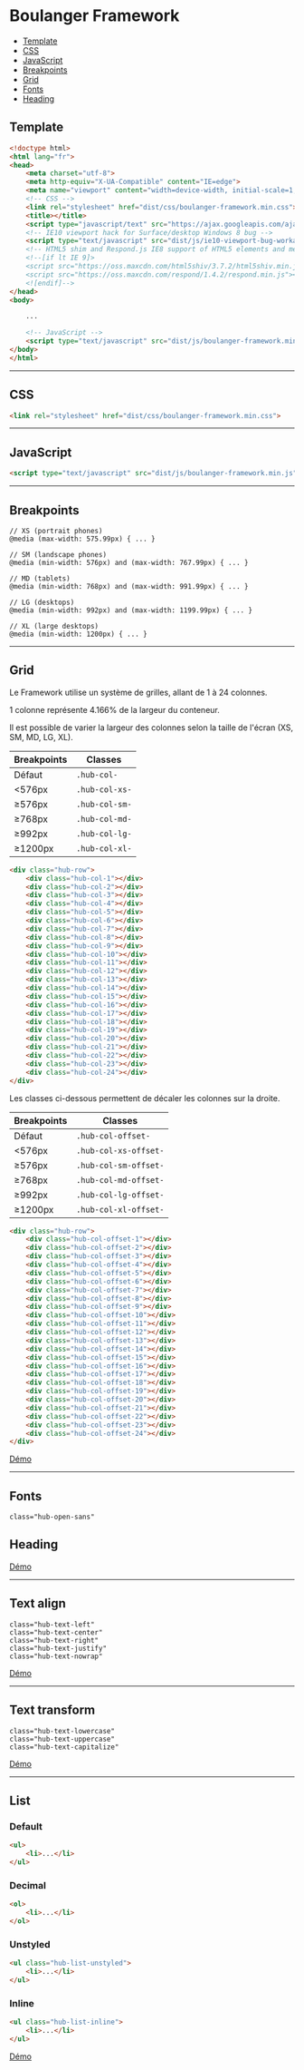 # Boulanger Framework
* [Template](#template)
* [CSS](#css)
* [JavaScript](#js)
* [Breakpoints](#breakpoints)
* [Grid](#grid)
* [Fonts](#fonts)
* [Heading](#heading)

## Template
```html
<!doctype html>
<html lang="fr">
<head>
	<meta charset="utf-8">
	<meta http-equiv="X-UA-Compatible" content="IE=edge">
	<meta name="viewport" content="width=device-width, initial-scale=1, shrink-to-fit=no">
	<!-- CSS -->
	<link rel="stylesheet" href="dist/css/boulanger-framework.min.css">
	<title></title>
	<script type="javascript/text" src="https://ajax.googleapis.com/ajax/libs/jquery/1.10.2/jquery.min.js"></script>
	<!-- IE10 viewport hack for Surface/desktop Windows 8 bug -->
	<script type="text/javascript" src="dist/js/ie10-viewport-bug-workaround.js"></script>
	<!-- HTML5 shim and Respond.js IE8 support of HTML5 elements and media queries -->
	<!--[if lt IE 9]>
	<script src="https://oss.maxcdn.com/html5shiv/3.7.2/html5shiv.min.js"></script>
	<script src="https://oss.maxcdn.com/respond/1.4.2/respond.min.js"></script>
	<![endif]-->
</head>
<body>

	...

	<!-- JavaScript -->
	<script type="text/javascript" src="dist/js/boulanger-framework.min.js"></script>
</body>
</html>
```

---

## CSS
```html
<link rel="stylesheet" href="dist/css/boulanger-framework.min.css">
```

---

## JavaScript
```html
<script type="text/javascript" src="dist/js/boulanger-framework.min.js"></script>
```

---

## Breakpoints
```
// XS (portrait phones)
@media (max-width: 575.99px) { ... }

// SM (landscape phones)
@media (min-width: 576px) and (max-width: 767.99px) { ... }

// MD (tablets)
@media (min-width: 768px) and (max-width: 991.99px) { ... }

// LG (desktops)
@media (min-width: 992px) and (max-width: 1199.99px) { ... }

// XL (large desktops)
@media (min-width: 1200px) { ... }
```

---

## Grid
Le Framework utilise un système de grilles, allant de 1 à 24 colonnes.

1 colonne représente 4.166% de la largeur du conteneur.

Il est possible de varier la largeur des colonnes selon la taille de l'écran (XS, SM, MD, LG, XL).

| Breakpoints | Classes        |
| ----------- | -------------- |
| Défaut      | `.hub-col-`    |
| <576px      | `.hub-col-xs-` |
| ≥576px      | `.hub-col-sm-` |
| ≥768px      | `.hub-col-md-` |
| ≥992px      | `.hub-col-lg-` |
| ≥1200px     | `.hub-col-xl-` |

```html
<div class="hub-row">
	<div class="hub-col-1"></div>
	<div class="hub-col-2"></div>
	<div class="hub-col-3"></div>
	<div class="hub-col-4"></div>
	<div class="hub-col-5"></div>
	<div class="hub-col-6"></div>
	<div class="hub-col-7"></div>
	<div class="hub-col-8"></div>
	<div class="hub-col-9"></div>
	<div class="hub-col-10"></div>
	<div class="hub-col-11"></div>
	<div class="hub-col-12"></div>
	<div class="hub-col-13"></div>
	<div class="hub-col-14"></div>
	<div class="hub-col-15"></div>
	<div class="hub-col-16"></div>
	<div class="hub-col-17"></div>
	<div class="hub-col-18"></div>
	<div class="hub-col-19"></div>
	<div class="hub-col-20"></div>
	<div class="hub-col-21"></div>
	<div class="hub-col-22"></div>
	<div class="hub-col-23"></div>
	<div class="hub-col-24"></div>
</div>
```

Les classes ci-dessous permettent de décaler les colonnes sur la droite.

| Breakpoints | Classes               |
| ----------- | --------------------- |
| Défaut      | `.hub-col-offset-`    |
| <576px      | `.hub-col-xs-offset-` |
| ≥576px      | `.hub-col-sm-offset-` |
| ≥768px      | `.hub-col-md-offset-` |
| ≥992px      | `.hub-col-lg-offset-` |
| ≥1200px     | `.hub-col-xl-offset-` |

```html
<div class="hub-row">
	<div class="hub-col-offset-1"></div>
	<div class="hub-col-offset-2"></div>
	<div class="hub-col-offset-3"></div>
	<div class="hub-col-offset-4"></div>
	<div class="hub-col-offset-5"></div>
	<div class="hub-col-offset-6"></div>
	<div class="hub-col-offset-7"></div>
	<div class="hub-col-offset-8"></div>
	<div class="hub-col-offset-9"></div>
	<div class="hub-col-offset-10"></div>
	<div class="hub-col-offset-11"></div>
	<div class="hub-col-offset-12"></div>
	<div class="hub-col-offset-13"></div>
	<div class="hub-col-offset-14"></div>
	<div class="hub-col-offset-15"></div>
	<div class="hub-col-offset-16"></div>
	<div class="hub-col-offset-17"></div>
	<div class="hub-col-offset-18"></div>
	<div class="hub-col-offset-19"></div>
	<div class="hub-col-offset-20"></div>
	<div class="hub-col-offset-21"></div>
	<div class="hub-col-offset-22"></div>
	<div class="hub-col-offset-23"></div>
	<div class="hub-col-offset-24"></div>
</div>
```
[Démo](grid.html)

---

## Fonts
```
class="hub-open-sans"
```

## Heading
[Démo](heading.html)

---

## Text align
```
class="hub-text-left"
class="hub-text-center"
class="hub-text-right"
class="hub-text-justify"
class="hub-text-nowrap"
```
[Démo](text-align.html)

---

## Text transform
```
class="hub-text-lowercase"
class="hub-text-uppercase"
class="hub-text-capitalize"
```
[Démo](text-transform.html)

---

## List
### Default
```html
<ul>
	<li>...</li>
</ul>
```

### Decimal
```html
<ol>
	<li>...</li>
</ol>
```

### Unstyled
```html
<ul class="hub-list-unstyled">
	<li>...</li>
</ul>
```

### Inline
```html
<ul class="hub-list-inline">
	<li>...</li>
</ul>
```
[Démo](list.html)